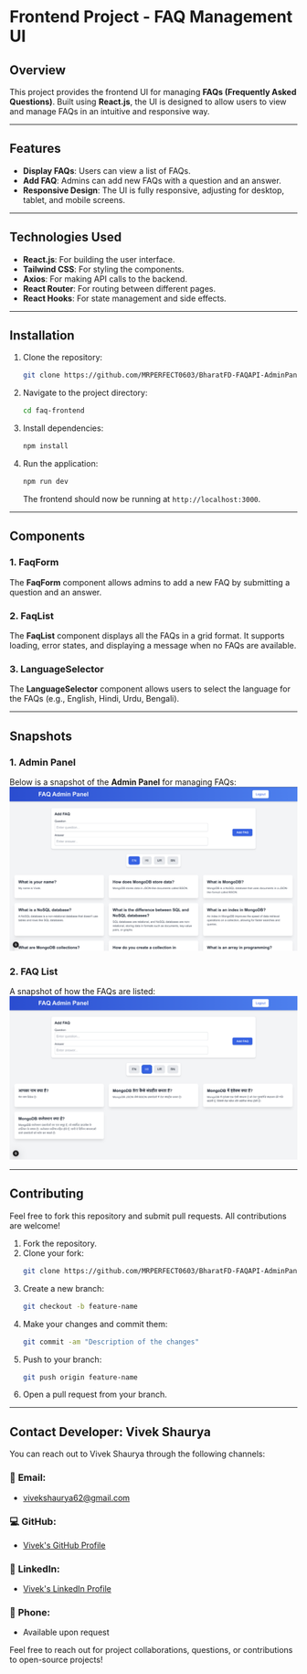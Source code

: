 
# Frontend Project - FAQ Management UI



## Overview

This project provides the frontend UI for managing **FAQs (Frequently Asked Questions)**. Built using **React.js**, the UI is designed to allow users to view and manage FAQs in an intuitive and responsive way.

---

## Features

- **Display FAQs**: Users can view a list of FAQs.
- **Add FAQ**: Admins can add new FAQs with a question and an answer.
- **Responsive Design**: The UI is fully responsive, adjusting for desktop, tablet, and mobile screens.

---

## Technologies Used

- **React.js**: For building the user interface.
- **Tailwind CSS**: For styling the components.
- **Axios**: For making API calls to the backend.
- **React Router**: For routing between different pages.
- **React Hooks**: For state management and side effects.

---

## Installation

1. Clone the repository:
   ```bash
   git clone https://github.com/MRPERFECT0603/BharatFD-FAQAPI-AdminPanel.git
   ```

2. Navigate to the project directory:
   ```bash
   cd faq-frontend
   ```

3. Install dependencies:
   ```bash
   npm install
   ```

4. Run the application:
   ```bash
   npm run dev
   ```

   The frontend should now be running at `http://localhost:3000`.

---

## Components

### 1. **FaqForm**
The **FaqForm** component allows admins to add a new FAQ by submitting a question and an answer.

### 2. **FaqList**
The **FaqList** component displays all the FAQs in a grid format. It supports loading, error states, and displaying a message when no FAQs are available.

### 3. **LanguageSelector**
The **LanguageSelector** component allows users to select the language for the FAQs (e.g., English, Hindi, Urdu, Bengali).


---


## Snapshots

### 1. **Admin Panel**
Below is a snapshot of the **Admin Panel** for managing FAQs:
![Admin Panel](./public/ui1.png)

### 2. **FAQ List**
A snapshot of how the FAQs are listed:
![FAQ List](./public/ui2.png)


---


## Contributing

Feel free to fork this repository and submit pull requests. All contributions are welcome!

1. Fork the repository.
2. Clone your fork:
   ```bash
   git clone https://github.com/MRPERFECT0603/BharatFD-FAQAPI-AdminPanel.git
   ```
3. Create a new branch:
   ```bash
   git checkout -b feature-name
   ```
4. Make your changes and commit them:
   ```bash
   git commit -am "Description of the changes"
   ```
5. Push to your branch:
   ```bash
   git push origin feature-name
   ```
6. Open a pull request from your branch.

---

## Contact Developer: Vivek Shaurya

You can reach out to Vivek Shaurya through the following channels:

### 📧 **Email**:
- [vivekshaurya62@gmail.com](mailto:vivekshaurya62@example.com)

### 💻 **GitHub**:
- [Vivek's GitHub Profile](https://github.com/MRPERFECT0603)

### 🔗 **LinkedIn**:
- [Vivek's LinkedIn Profile](https://www.linkedin.com/in/vivek-shaurya/)

### 📱 **Phone**:
- Available upon request

Feel free to reach out for project collaborations, questions, or contributions to open-source projects!


